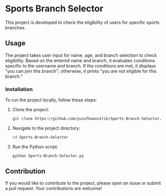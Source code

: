 
# Sports Branch Selector

This project is developed to check the eligibility of users for specific sports branches.

## Usage

The project takes user input for name, age, and branch selection to check eligibility. Based on the entered name and branch, it evaluates conditions specific to the username and branch. If the conditions are met, it displays "you can join this branch"; otherwise, it prints "you are not eligible for this branch."

### Installation

To run the project locally, follow these steps:

1. Clone the project:

   ```bash
   git clone https://github.com/yusufkaancelik/Sports-Branch-Selector.git
   ```

2. Navigate to the project directory:

   ```bash
   cd Sports-Branch-Selector
   ```

3. Run the Python script:

   ```bash
   python Sports-Branch-Selector.py
   ```

## Contribution

If you would like to contribute to the project, please open an issue or submit a pull request. Your contributions are welcome!

